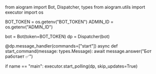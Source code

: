 from aiogram import Bot, Dispatcher, types
from aiogram.utils import executor
import os

BOT_TOKEN = os.getenv("BOT_TOKEN")
ADMIN_ID = os.getenv("ADMIN_ID")

bot = Bot(token=BOT_TOKEN)
dp = Dispatcher(bot)

@dp.message_handler(commands=["start"])
async def start_command(message: types.Message):
    await message.answer("Бот работает ✅")

if name == "main":
    executor.start_polling(dp, skip_updates=True)
